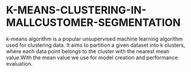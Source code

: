 # K-MEANS-CLUSTERING-IN-MALLCUSTOMER-SEGMENTATION
k-means algorithm is a popular unsupervised machine learning algorithm used for clustering data. It aims to partition a given dataset into k clusters, where each data point belongs to the cluster with the nearest mean value.With the mean value we use for model creation and performance evaluation.
